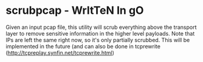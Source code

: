 # scrubpcap - WrItTeN In gO
Given an input pcap file, this utility will scrub everything above the transport layer to remove sensitive information in the higher level payloads.  Note that IPs are left the same right now, so it's only partially scrubbed.  This will be implemented in the future (and can also be done in tcprewrite (http://tcpreplay.synfin.net/tcprewrite.html)
